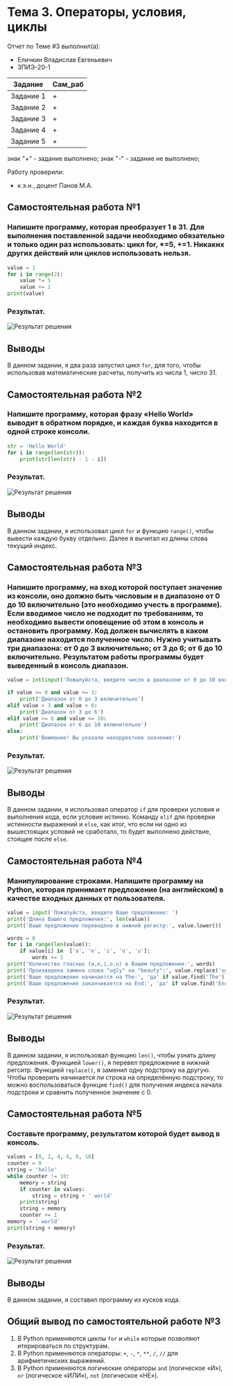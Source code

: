 # Тема 3. Операторы, условия, циклы
Отчет по Теме #3 выполнил(а):
- Еличкин Владислав Евгеньевич
- ЗПИЭ-20-1

| Задание    | Сам_раб |
|------------|---------|
| Задание 1  |    +    |
| Задание 2  |    +    |
| Задание 3  |    +    |
| Задание 4  |    +    |
| Задание 5  |    +    |

знак "+" - задание выполнено; знак "-" - задание не выполнено;

Работу проверили:
- к.э.н., доцент Панов М.А.

## Самостоятельная работа №1
### Напишите программу, которая преобразует 1 в 31. Для выполнения поставленной задачи необходимо обязательно и только один раз использовать: цикл for, *=5, +=1. Никаких других действий или циклов использовать нельзя.

```python
value = 1
for i in range(2):
    value *= 5
    value += 1
print(value)
```

### Результат.
![Результат решения](./pic/Samost3_1.PNG)

## Выводы

В данном задании, я два раза запустил цикл `for`, для того, чтобы использовав математические расчеты, получить из числа 1, число 31.

## Самостоятельная работа №2
### Напишите программу, которая фразу «Hello World» выводит в обратном порядке, и каждая буква находится в одной строке консоли.

```python
str = 'Hello World'
for i in range(len(str)):
    print(str[len(str) - 1 - i])
```

### Результат.
![Результат решения](./pic/Samost3_2.PNG)

## Выводы

В данном задании, я использовал цикл `for` и функцию `range()`, чтобы вывести каждую букву отдельно. Далее я вычитал из длины слова текущий индекс.

## Самостоятельная работа №3
### Напишите программу, на вход которой поступает значение из консоли, оно должно быть числовым и в диапазоне от 0 до 10 включительно (это необходимо учесть в программе). Если вводимое число не подходит по требованиям, то необходимо вывести оповещение об этом в консоль и остановить программу. Код должен вычислять в каком диапазоне находится полученное число. Нужно учитывать три диапазона: от 0 до 3 включительно; от 3 до 6; от 6 до 10 включительно. Результатом работы программы будет выведенный в консоль диапазон.

```python
value = int(input('Пожалуйста, введите число в диапазоне от 0 до 10 включительно: '))

if value >= 0 and value <= 3:
    print('Диапазон от 0 до 3 включительно')
elif value > 3 and value < 6:
    print('Диапазон от 3 до 6')
elif value >= 6 and value <= 10:
    print('Диапазон от 6 до 10 включительно')
else:
    print('Внимание! Вы указали некорректное значение!')
```

### Результат.
![Результат решения](./pic/Samost3_3.PNG)

## Выводы

В данном задании, я использовал оператор `if` для проверки условия и выполнения кода, если условие истинно. Команду `elif` для проверки истинности выражений и `else`, как итог, что если ни одно из вышестоящих условий не сработало, то будет выполнено действие, стоящее после `else`.

## Самостоятельная работа №4
### Манипулирование строками. Напишите программу на Python, которая принимает предложение (на английском) в качестве входных данных от пользователя.

```python
value = input('Пожалуйста, введите Ваше предложение: ')
print('Длина Вашего предложения:', len(value))
print('Ваше предложение переведено в нижний регистр:', value.lower())

words = 0
for i in range(len(value)):
    if value[i] in  ['a', 'e', 'i', 'o', 'u']:
        words += 1
print('Количество гласных (a,e,i,o,u) в Вашем предложении:', words)
print('Произведена замена слова "ugly" на "beauty":', value.replace('ugly', 'beauty'))
print('Ваше предложение начинается на The:', 'да' if value.find('The') == 0 else 'нет')
print('Ваше предложение заканчивается на End:', 'да' if value.find('End') == len(value) - len('End') else 'нет')
```

### Результат.
![Результат решения](./pic/Samost3_4.PNG)

## Выводы

В данном задании, я использовал функцию `len()`, чтобы узнать длину предложения. Функцией `lower()`, я перевел предложение в нижний регситр. Функцией `replace()`, я заменил одну подстроку на другую. Чтобы проверить начинается ли строка на определённую подстроку, то можно воспользоваться функцие `find()` для получения индекса начала подстроки и сравнить полученное значение с 0.

## Самостоятельная работа №5
### Составьте программу, результатом которой будет вывод в консоль.

```python
values = [0, 2, 4, 6, 8, 10]
counter = 0
string = 'hello'
while counter != 10:
    memory = string
    if counter in values:
        string = string + ' world'
    print(string)
    string = memory
    counter += 1
memory = ' world'
print(string + memory)
```

### Результат.
![Результат решения](./pic/Samost3_5.PNG)

## Выводы

В данном задании, я составил программу из кусков кода.

## Общий вывод по самостоятельной работе №3

1. В Python применяются циклы `for` и `while` которые позволяют итерироваться по структурам.
2. В Python применяются операторы: `+`, `-`, `*`, `**`, `/`, `//` для арифметических выражений.
3. В Python применяются логические операторы `and` (логическое «И»), `or` (логическое «ИЛИ»), `not` (логическое «НЕ»).
